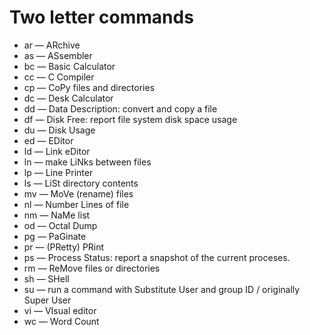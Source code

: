 # Two letter commands

- ar — ARchive
- as — ASsembler
- bc — Basic Calculator
- cc — C Compiler
- cp — CoPy files and directories
- dc — Desk Calculator
- dd — Data Description: convert and copy a file
- df — Disk Free: report file system disk space usage
- du — Disk Usage
- ed — EDitor
- ld — Link eDitor
- ln — make LiNks between files
- lp — Line Printer
- ls — LiSt directory contents
- mv — MoVe (rename) files
- nl — Number Lines of file
- nm — NaMe list
- od — Octal Dump
- pg — PaGinate
- pr — (PRetty) PRint
- ps — Process Status: report a snapshot of the current proceses.
- rm — ReMove files or directories
- sh — SHell
- su — run a command with Substitute User and group ID / originally Super User
- vi — VIsual editor
- wc — Word Count